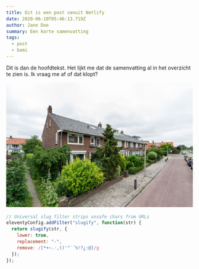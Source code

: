 ```yaml
---
title: Dit is een post vanuit Netlify
date: 2020-06-10T05:46:13.719Z
author: Jane Doe
summary: Een korte samenvatting
tags:
  - post
  - bami
---
```

Dit is dan de hoofdtekst. Het lijkt me dat de samenvatting al in het overzicht te zien is. Ik vraag me af of dat klopt?

![Overzicht van het kaas bos](/static/img/182_2160.jpg "Het kaas bos in volle glorie")



```javascript
// Universal slug filter strips unsafe chars from URLs
eleventyConfig.addFilter("slugify", function(str) {
  return slugify(str, {
    lower: true,
    replacement: "-",
    remove: /[*+~.·,()'"`´%!?¿:@]/g
  });
});
```